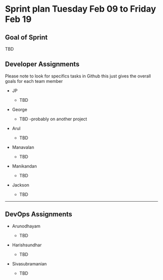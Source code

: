 # Sprint plan Tuesday Feb 09 to Friday Feb 19

## Goal of Sprint

TBD

## Developer Assignments

Please note to look for specifics tasks in Github this just gives the overall goals for each team member

- JP
  - TBD

- George
  - TBD -probably on another project

- Arul
  - TBD

- Manavalan
  - TBD

- Manikandan
  - TBD

- Jackson
  - TBD

---

## DevOps Assignments

- Arunodhayam
  - TBD

- Harishsundhar
  - TBD

- Sivasubramanian
  - TBD
